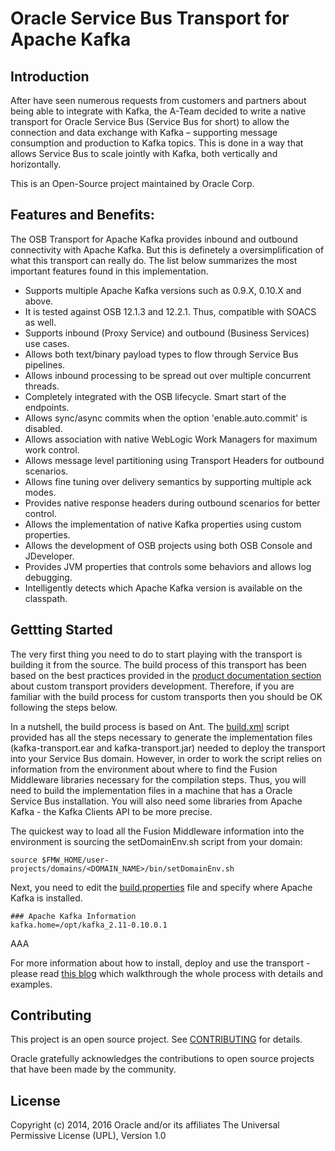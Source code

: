 # Oracle Service Bus Transport for Apache Kafka

## Introduction
After have seen numerous requests from customers and partners about being able to integrate with Kafka, the A-Team decided to write a native transport for Oracle Service Bus (Service Bus for short) to allow the connection and data exchange with Kafka – supporting message consumption and production to Kafka topics. This is done in a way that allows Service Bus to scale jointly with Kafka, both vertically and horizontally.

This is an Open-Source project maintained by Oracle Corp.

## Features and Benefits:
The OSB Transport for Apache Kafka provides inbound and outbound connectivity with Apache Kafka. But this is definetely a oversimplification of what this transport can really do. The list below summarizes the most important features found in this implementation.

* Supports multiple Apache Kafka versions such as 0.9.X, 0.10.X and above.
* It is tested against OSB 12.1.3 and 12.2.1. Thus, compatible with SOACS as well.
* Supports inbound (Proxy Service) and outbound (Business Services) use cases.
* Allows both text/binary payload types to flow through Service Bus pipelines.
* Allows inbound processing to be spread out over multiple concurrent threads.
* Completely integrated with the OSB lifecycle. Smart start of the endpoints.
* Allows sync/async commits when the option 'enable.auto.commit' is disabled.
* Allows association with native WebLogic Work Managers for maximum work control.
* Allows message level partitioning using Transport Headers for outbound scenarios.
* Allows fine tuning over delivery semantics by supporting multiple ack modes.
* Provides native response headers during outbound scenarios for better control.
* Allows the implementation of native Kafka properties using custom properties.
* Allows the development of OSB projects using both OSB Console and JDeveloper.
* Provides JVM properties that controls some behaviors and allows log debugging.
* Intelligently detects which Apache Kafka version is available on the classpath.

## Gettting Started
The very first thing you need to do to start playing with the transport is building it from the source. The build process of this transport has been based on the best practices provided in the [product documentation section](https://docs.oracle.com/middleware/1221/osb/develop/GUID-F3574BDE-F053-4015-ACC2-4CE2473B39EA.htm#OSBDV1292) about custom transport providers development. Therefore, if you are familiar with the build process for custom transports then you should be OK following the steps below.

In a nutshell, the build process is based on Ant. The [build.xml](./build.xml) script provided has all the steps necessary to generate the implementation files (kafka-transport.ear and kafka-transport.jar) needed to deploy the transport into your Service Bus domain. However, in order to work the script relies on information from the environment about where to find the Fusion Middleware libraries necessary for the compilation steps. Thus, you will need to build the implementation files in a machine that has a Oracle Service Bus installation. You will also need some libraries from Apache Kafka - the Kafka Clients API to be more precise.

The quickest way to load all the Fusion Middleware information into the environment is sourcing the setDomainEnv.sh script from your domain:

```
source $FMW_HOME/user-projects/domains/<DOMAIN_NAME>/bin/setDomainEnv.sh
```

Next, you need to edit the [build.properties](./build.properties) file and specify where Apache Kafka is installed.

```
### Apache Kafka Information
kafka.home=/opt/kafka_2.11-0.10.0.1
```

AAA

For more information about how to install, deploy and use the transport - please read [this blog](http://www.ateam-oracle.com/osb-transport-for-apache-kafka-part-1/) which walkthrough the whole process with details and examples.

## Contributing
This project is an open source project. See [CONTRIBUTING](./CONTRIBUTING.md) for details.

Oracle gratefully acknowledges the contributions to open source projects that have been made by the community.

## License
Copyright (c) 2014, 2016 Oracle and/or its affiliates
The Universal Permissive License (UPL), Version 1.0
